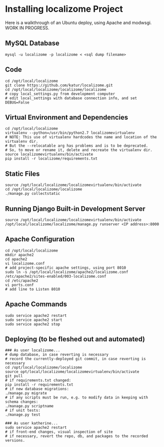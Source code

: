 Installing localizome Project
=============================
Here is a walkthrough of an Ubuntu deploy, using Apache
and modwsgi. WORK IN PROGRESS.


MySQL Database
--------------
```
mysql -u localizome -p localizome < <sql dump filename>
```

Code
----
```
cd /opt/local/localizome
git clone https://github.com/katur/localizome.git
cd /opt/local/localizome/localizome/localizome
# copy local_settings.py from development computer
# edit local_settings with database connection info, and set DEBUG=False
```

Virtual Environment and Dependencies
------------------------------------
```
cd /opt/local/localizome
virtualenv --python=/usr/bin/python2.7 localizomevirtualenv
# NOTE: This use of virtualenv hardcodes the name and location of the virtualenv dir.
# But the --relocatable arg has problems and is to be deprecated.
# So, to move or rename it, delete and recreate the virtualenv dir.
source localizomevirtualenv/bin/activate
pip install -r localizome/requirements.txt
```

Static Files
------------
```
source /opt/local/localizome/localizomevirtualenv/bin/activate
cd /opt/local/localizome/localizome
./manage.py collectstatic
```

Running Django Built-in Development Server
------------------------------------------
```
source /opt/local/localizome/localizomevirtualenv/bin/activate
/opt/local/localizome/localizome/manage.py runserver <IP address>:8000
```

Apache Configuration
--------------------
```
cd /opt/local/localizome
mkdir apache2
cd apache2
vi localizome.conf
# add project-specific apache settings, using port 8010
sudo ln -s /opt/local/localizome/apache2/localizome.conf /etc/apache2/sites-enabled/003-localizome.conf
cd /etc/apache2
vi ports.conf
# add line to Listen 8010
```

Apache Commands
---------------
```
sudo service apache2 restart
sudo service apache2 start
sudo service apache2 stop
```

Deploying (to be fleshed out and automated)
-------------------------------------------
```
### As user localizome...
# dump database, in case reverting is necessary
# record the currently-deployed git commit, in case reverting is necessary
cd /opt/local/localizome/localizome
source opt/local/localizome/localizomevirtualenv/bin/activate
git pull
# if requirements.txt changed:
pip install -r requirements.txt
# if new database migrations:
./manage.py migrate
# if any scripts must be run, e.g. to modify data in keeping with schema changes:
./manage.py scriptname
# if unit tests:
./manage.py test

### As user katherine...
sudo service apache2 restart
# if front-end changes, visual inspection of site
# if necessary, revert the repo, db, and packages to the recorded versions.
```
